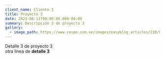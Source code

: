 ```yaml
---
client_name: Cliente 3
title: Proyecto 3
date: 2021-06-11T00:00:00.000-04:00
summary: Descripción 3 de proyecto 3
gallery:
  - image_path: https://www.ceupe.com.ve/images/easyblog_articles/230/b2ap3_large_ges_proyec.png
---
```

Detalle 3 de proyecto 3\
otra linea de **detalle 3**
